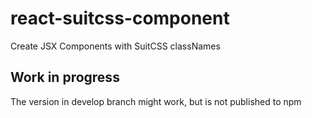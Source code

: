 # react-suitcss-component
Create JSX Components with SuitCSS classNames

## Work in progress

The version in develop branch might work, but is not published to npm